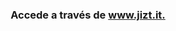 <h3 align="center">Accede a través de <a href="https://dmlls.github.io/jizt-website">www.jizt.it.</a></h3>
